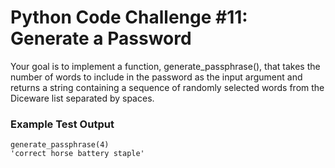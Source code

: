 # Python Code Challenge #11: Generate a Password

Your goal is to implement a function, generate_passphrase(), that takes the number of words to include in the password as the input argument and returns a string containing a sequence of randomly selected words from the Diceware list separated by spaces.

### Example Test Output

```
generate_passphrase(4)
'correct horse battery staple'
```
